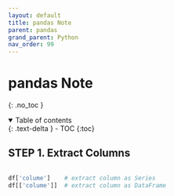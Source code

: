```yaml
---
layout: default
title: pandas Note
parent: pandas
grand_parent: Python
nav_order: 99
---
```


# pandas Note
{: .no_toc }

<details open markdown="block">
  <summary>
    Table of contents
  </summary>
  {: .text-delta }
- TOC
{:toc}
</details>

<!------------------------------------ STEP ------------------------------------>

## STEP 1. Extract Columns

```python

df['colume']    # extract column as Series
df[['colume']]  # extract column as DataFrame

```